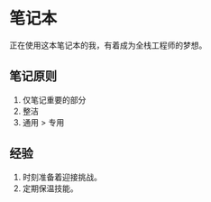 # 笔记本

正在使用这本笔记本的我，有着成为全栈工程师的梦想。

## 笔记原则

1. 仅笔记重要的部分
2. 整洁
3. 通用 > 专用

## 经验

1. 时刻准备着迎接挑战。
2. 定期保温技能。
